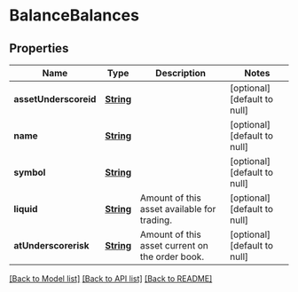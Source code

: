 # BalanceBalances
## Properties

Name | Type | Description | Notes
------------ | ------------- | ------------- | -------------
**assetUnderscoreid** | [**String**](string.md) |  | [optional] [default to null]
**name** | [**String**](string.md) |  | [optional] [default to null]
**symbol** | [**String**](string.md) |  | [optional] [default to null]
**liquid** | [**String**](string.md) | Amount of this asset available for trading. | [optional] [default to null]
**atUnderscorerisk** | [**String**](string.md) | Amount of this asset current on the order book. | [optional] [default to null]

[[Back to Model list]](../README.md#documentation-for-models) [[Back to API list]](../README.md#documentation-for-api-endpoints) [[Back to README]](../README.md)

